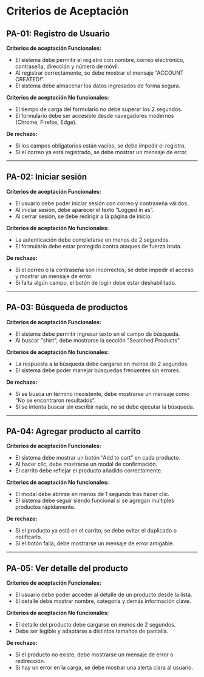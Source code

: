 # Criterios de Aceptación

## PA-01: Registro de Usuario

**Criterios de aceptación Funcionales:**
- El sistema debe permitir el registro con nombre, correo electrónico, contraseña, dirección y número de móvil.
- Al registrar correctamente, se debe mostrar el mensaje “ACCOUNT CREATED!”.
- El sistema debe almacenar los datos ingresados de forma segura.

**Criterios de aceptación No funcionales:**
- El tiempo de carga del formulario no debe superar los 2 segundos.
- El formulario debe ser accesible desde navegadores modernos (Chrome, Firefox, Edge).

**De rechazo:**
- Si los campos obligatorios están vacíos, se debe impedir el registro.
- Si el correo ya está registrado, se debe mostrar un mensaje de error.

---

## PA-02: Iniciar sesión

**Criterios de aceptación Funcionales:**
- El usuario debe poder iniciar sesión con correo y contraseña válidos.
- Al iniciar sesión, debe aparecer el texto “Logged in as”.
- Al cerrar sesión, se debe redirigir a la página de inicio.

**Criterios de aceptación No funcionales:**
- La autenticación debe completarse en menos de 2 segundos.
- El formulario debe estar protegido contra ataques de fuerza bruta.

**De rechazo:**
- Si el correo o la contraseña son incorrectos, se debe impedir el acceso y mostrar un mensaje de error.
- Si falta algún campo, el botón de login debe estar deshabilitado.

---

## PA-03: Búsqueda de productos

**Criterios de aceptación Funcionales:**
- El sistema debe permitir ingresar texto en el campo de búsqueda.
- Al buscar "shirt", debe mostrarse la sección "Searched Products".

**Criterios de aceptación No funcionales:**
- La respuesta a la búsqueda debe cargarse en menos de 2 segundos.
- El sistema debe poder manejar búsquedas frecuentes sin errores.

**De rechazo:**
- Si se busca un término inexistente, debe mostrarse un mensaje como “No se encontraron resultados”.
- Si se intenta buscar sin escribir nada, no se debe ejecutar la búsqueda.

---

## PA-04: Agregar producto al carrito

**Criterios de aceptación Funcionales:**
- El sistema debe mostrar un botón “Add to cart” en cada producto.
- Al hacer clic, debe mostrarse un modal de confirmación.
- El carrito debe reflejar el producto añadido correctamente.

**Criterios de aceptación No funcionales:**
- El modal debe abrirse en menos de 1 segundo tras hacer clic.
- El sistema debe seguir siendo funcional si se agregan múltiples productos rápidamente.

**De rechazo:**
- Si el producto ya está en el carrito, se debe evitar el duplicado o notificarlo.
- Si el botón falla, debe mostrarse un mensaje de error amigable.

---

## PA-05: Ver detalle del producto

**Criterios de aceptación Funcionales:**
- El usuario debe poder acceder al detalle de un producto desde la lista.
- El detalle debe mostrar nombre, categoría y demás información clave.

**Criterios de aceptación No funcionales:**
- El detalle del producto debe cargarse en menos de 2 segundos.
- Debe ser legible y adaptarse a distintos tamaños de pantalla.

**De rechazo:**
- Si el producto no existe, debe mostrarse un mensaje de error o redirección.
- Si hay un error en la carga, se debe mostrar una alerta clara al usuario.
